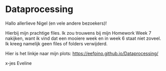# Dataprocessing
Hallo allerlieve Nigel (en vele andere bezoekers)!

Hierbij mijn prachtige files.
Ik zou trouwens bij mijn Homework Week 7 nakijken, want ik vind dat een mooiere week en in week 6 staat niet zoveel.
Ik kreeg namelijk geen files of folders verwijderd.

Hier is het linkje naar mijn plots:
https://eefpino.github.io/Dataprocessing/

x-jes
Eveline
